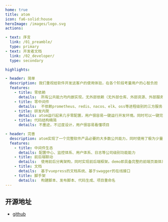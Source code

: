 ```yaml
---
home: true
title: atom
icon: fa6-solid:house
heroImage: /images/logo.svg
actions:

- text: 序言
  link: /01_preamble/
  type: primary
- text: 开发者文档
  link: /02_developer/
  type: secondary

highlights:

- header: 简单
  description: 我们重视给软件开发这客户的使用体验，在各个阶段考量用户的心智负担
  features:
    - title: 零依赖
      details:  所有公共能力均内嵌实现，无外部依赖（无外部仓库、外部资源、外部服务）
    - title: 零中间件
      details:  不依赖prometheus、redis、nacos、elk、oss等进程级别的三方服务，系统零配置一键启动 
    - title: 研发内聚
      details: atom运行起来几乎零配置，用户很容易一键运行开发环境。同时可以一键完成生成打包
    - title: 代码结构精简
      details: 不墨迹，不过度设计，用户很容易看懂项目

- header: 完善
  description: atom实现了一个完整软件产品必要的大多数公共能力，同时使用了极为少量的代码
  features:
    - title: 中间件生态
      details: 配置中心、监控体系、用户体系、日志等公司级别功能能力
    - title: 前后端联动
      details:  使用前后分离架构，同时实现前后端框架。demo即具备完整的前端页面体系
    - title: 文档
      details:  基于vuepress的文档系统、基于swagger的在线接口
    - title: 脚手架
      details:  构建脚本、发布脚本、代码生成、项目重命名
---
```

<div id="docNotice"></div>

## 开源地址

- [github](https://github.com/yint-tech/atom)